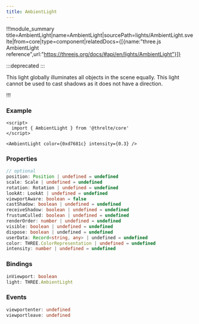 ```yaml
---
title: AmbientLight
---
```


!!!module_summary title=AmbientLight|name=AmbientLight|sourcePath=lights/AmbientLight.svelte|from=core|type=component|relatedDocs={[{name:"three.js AmbientLight reference",url:"https://threejs.org/docs/#api/en/lights/AmbientLight"}]}

:::deprecated
:::

This light globally illuminates all objects in the scene equally.
This light cannot be used to cast shadows as it does not have a direction.

!!!

### Example

```svelte
<script>
  import { AmbientLight } from '@threlte/core'
</script>

<AmbientLight color={0xd7681c} intensity={0.3} />
```

### Properties

```ts
// optional
position: Position | undefined = undefined
scale: Scale | undefined = undefined
rotation: Rotation | undefined = undefined
lookAt: LookAt | undefined = undefined
viewportAware: boolean = false
castShadow: boolean | undefined = undefined
receiveShadow: boolean | undefined = undefined
frustumCulled: boolean | undefined = undefined
renderOrder: number | undefined = undefined
visible: boolean | undefined = undefined
dispose: boolean | undefined = undefined
userData: Record<string, any> | undefined = undefined
color: THREE.ColorRepresentation | undefined = undefined
intensity: number | undefined = undefined
```

### Bindings

```ts
inViewport: boolean
light: THREE.AmbientLight
```

### Events

```ts
viewportenter: undefined
viewportleave: undefined
```

